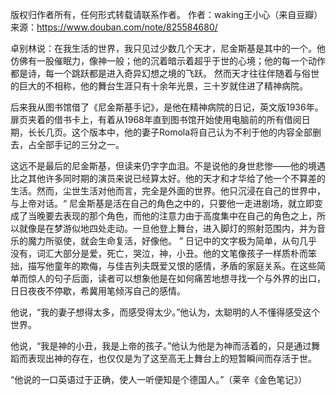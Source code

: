 版权归作者所有，任何形式转载请联系作者。
作者：waking王小心（来自豆瓣）
来源：https://www.douban.com/note/825584680/

卓别林说：在我生活的世界，我只见过少数几个天才，尼金斯基是其中的一个。他仿佛有一股催眠力，像神一般；他的沉着暗示着超乎于世的心境；他的每一个动作都是诗，每一个跳跃都是进入奇异幻想之境的飞跃。 然而天才往往伴随着与俗世的巨大的不相称，他的舞台生涯只有十余年光景，三十岁就住进了精神病院。

后来我从图书馆借了《尼金斯基手记》，是他在精神病院的日记，英文版1936年。扉页夹着的借书卡上，有着从1968年直到图书馆开始使用电脑前的所有借阅日期，长长几页。这个版本中，他的妻子Romola将自己认为不利于他的内容全部删去，占全部手记的三分之一。

这远不是最后的尼金斯基，但读来仍字字血泪。不是说他的身世悲惨——他的境遇比之其他许多同时期的演员来说已经算太好。他的天才和才华给了他一个不算差的生活。然而，尘世生活对他而言，完全是外面的世界。他只沉浸在自己的世界中，与上帝对话。“ 尼金斯基是活在自己的角色之中的，只要他一走进剧场，就立即变成了当晚要去表现的那个角色，而他的注意力由于高度集中在自己的角色之上，所以就像是在梦游似地四处走动。一旦他登上舞台，进入脚灯的照射范围内，并为音乐的魔力所驱使，就会生命复活，好像他。 ” 日记中的文字极为简单，从句几乎没有，词汇大部分是爱，死亡，哭泣，神，小丑。他的文笔像孩子一样质朴而笨拙，描写他童年的欺侮，与佳吉列夫既爱又恨的感情，矛盾的家庭关系。在这些简单而惊人的句子后面，读者可以想象他是在如何痛苦地想寻找一个与外界的出口，日日夜夜不停歇，希冀用笔倾泻自己的感情。

他说，“我的妻子想得太多，而感受得太少。”他认为，太聪明的人不懂得感受这个世界。

他说，“我是神的小丑，我是上帝的孩子。”他认为他是为神而活着的，只是通过舞蹈而表现出神的存在，也仅仅是为了这至高无上舞台上的短暂瞬间而存活于世。







“他说的一口英语过于正确，使人一听便知是个德国人。”（莱辛《金色笔记》）













